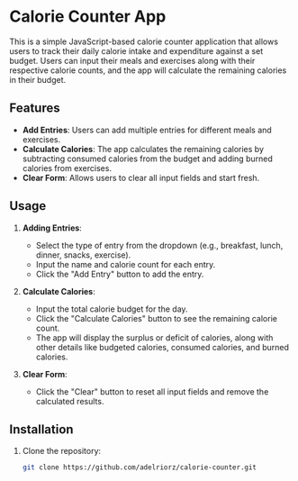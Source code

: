 # Calorie Counter App

This is a simple JavaScript-based calorie counter application that allows users to track their daily calorie intake and expenditure against a set budget. Users can input their meals and exercises along with their respective calorie counts, and the app will calculate the remaining calories in their budget.

## Features

- **Add Entries**: Users can add multiple entries for different meals and exercises.
- **Calculate Calories**: The app calculates the remaining calories by subtracting consumed calories from the budget and adding burned calories from exercises.
- **Clear Form**: Allows users to clear all input fields and start fresh.

## Usage

1. **Adding Entries**:
   - Select the type of entry from the dropdown (e.g., breakfast, lunch, dinner, snacks, exercise).
   - Input the name and calorie count for each entry.
   - Click the "Add Entry" button to add the entry.

2. **Calculate Calories**:
   - Input the total calorie budget for the day.
   - Click the "Calculate Calories" button to see the remaining calorie count.
   - The app will display the surplus or deficit of calories, along with other details like budgeted calories, consumed calories, and burned calories.

3. **Clear Form**:
   - Click the "Clear" button to reset all input fields and remove the calculated results.

## Installation

1. Clone the repository:
   ```bash
   git clone https://github.com/adelriorz/calorie-counter.git
```